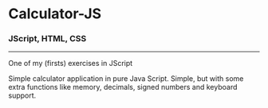 # Calculator-JS

### **JScript, HTML, CSS** 

---

One of my (firsts) exercises in JScript

Simple calculator application in pure Java Script. Simple, but with some extra functions like memory, decimals, signed numbers and keyboard support.

